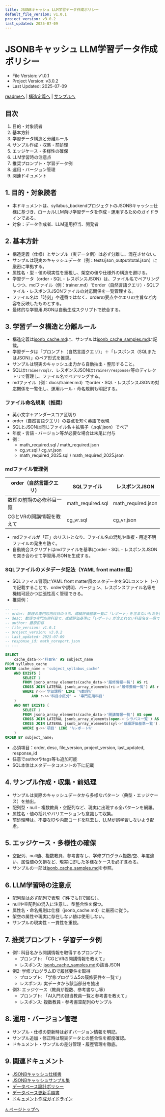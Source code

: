 ```yaml
---
title: JSONBキャッシュ LLM学習データ作成ポリシー
default_file_version: v1.0.1
project_version: v3.0.2
last_updated: 2025-07-09
---
```


# JSONBキャッシュ LLM学習データ作成ポリシー

- File Version: v1.0.1
- Project Version: v3.0.2
- Last Updated: 2025-07-09

[readmeへ](../../README.md) | [構造定義へ](./jsonb_cache.md) | [サンプルへ](./jsonb_cache_samples.md)

## 目次
1. 目的・対象読者
2. 基本方針
3. 学習データ構造と分離ルール
4. サンプル作成・収集・前処理
5. エッジケース・多様性の確保
6. LLM学習時の注意点
7. 推奨プロンプト・学習データ例
8. 運用・バージョン管理
9. 関連ドキュメント

## 1. 目的・対象読者
- 本ドキュメントは、syllabus_backendプロジェクトのJSONBキャッシュ仕様に基づき、ローカルLLM向け学習データを作成・運用するためのガイドラインである。
- 対象：データ作成者、LLM運用担当、開発者

## 2. 基本方針
- 構造定義（仕様）とサンプル（実データ例）は必ず分離し、混在させない。
- サンプルは現実のキャッシュデータ（例：tests/json_output/total.json）に厳密に準拠する。
- 属性名・型・値の現実性を重視し、架空の値や仕様外の構造を避ける。
- 学習データ（order・SQL・レスポンスJSON）は、ファイル名でペアリングしつつ、mdファイル（例：trainer.md）でorder（自然言語クエリ）・SQLファイル・レスポンスJSONファイルの対応関係を一覧管理する。
- ファイル名は「時刻」や連番ではなく、orderの要点やクエリの主旨など内容を反映したものとする。
- 最終的な学習用JSONは自動生成スクリプトで統合する。

## 3. 学習データ構造と分離ルール
- 構造定義は[jsonb_cache.md](./jsonb_cache.md)に、サンプルは[jsonb_cache_samples.md](./jsonb_cache_samples.md)に記載。
- 学習データは「プロンプト（自然言語クエリ）」＋「レスポンス（SQLまたはJSON）」のペア形式を推奨。
- サンプルは現実のキャッシュ出力から自動抽出・整形すること。
- SQLは`trainer/sql/`、レスポンスJSONは`trainer/response/`等のディレクトリで管理し、ファイル名でペアリングする。
- mdファイル（例：docs/trainer.md）でorder・SQL・レスポンスJSONの対応関係を一覧化し、運用ルール・命名規則も明記する。

### ファイル命名規則（推奨）
- 英小文字＋アンダースコア区切り
- order（自然言語クエリ）の要点を短く英語で表現
- SQLとJSONは同じファイル名＋拡張子（.sql/.json）でペア
- 年度・言語・バージョン等が必要な場合は末尾に付与
- 例：
  - math_required.sql / math_required.json
  - cg_vr.sql / cg_vr.json
  - math_required_2025.sql / math_required_2025.json

### mdファイル管理例
| order（自然言語クエリ） | SQLファイル | レスポンスJSON |
|------------------------|------------|---------------|
| 数理の前期の必修科目一覧 | math_required.sql | math_required.json |
| CGとVRの開講情報を教えて | cg_vr.sql | cg_vr.json |

- mdファイルが「正」のリストとなり、ファイル名の混乱や重複・用途不明ファイルの発生を防ぐ。
- 自動統合スクリプトはmdファイルを基準にorder・SQL・レスポンスJSONを突き合わせて学習用JSONを生成する。

### SQLファイルのメタデータ記法（YAML front matter風）
- SQLファイル冒頭にYAML front matter風のメタデータをSQLコメント（--）で記載することで、orderや説明、バージョン、レスポンスファイル名等を機械可読かつ拡張性高く管理できる。
- 推奨例：

```sql
-- ---
-- order: 数理の専門応用科目のうち、成績評価基準一覧に「レポート」を含まないものを抽出
-- desc: 数理の専門応用科目で、成績評価基準に「レポート」が含まれない科目名を一覧で取得する
-- author: 藤原和将
-- file_version: v1.0.1
-- project_version: v3.0.2
-- last_updated: 2025-07-09
-- response_id: math_noreport.json
-- ---

SELECT
	cache_data->>'科目名' AS subject_name
FROM syllabus_cache
WHERE cache_name = 'subject_syllabus_cache'
	AND EXISTS (
		SELECT 1
		FROM jsonb_array_elements(cache_data->'履修情報一覧') AS ri
		CROSS JOIN LATERAL jsonb_array_elements(ri->'履修要綱一覧') AS r
		WHERE r->>'学部課程' LIKE '%数理%'
			AND r->>'科目小区分' = '専門応用科目'
	)
	AND NOT EXISTS (
		SELECT 1
		FROM jsonb_array_elements(cache_data->'開講情報一覧') AS open
		CROSS JOIN LATERAL jsonb_array_elements(open->'シラバス一覧') AS syl
		CROSS JOIN LATERAL jsonb_array_elements(syl->'成績評価基準一覧') AS g
		WHERE g->>'項目' LIKE '%レポート%'
	)
ORDER BY subject_name;
```

- 必須項目：order, desc, file_version, project_version, last_updated, response_id
- 任意でauthorやtags等も追加可能
- SQL本体はメタデータコメントの下に記載

## 4. サンプル作成・収集・前処理
- サンプルは実際のキャッシュデータから多様なパターン（典型・エッジケース）を抽出。
- 配列型・null・複数教員・空配列など、現実に出現する全パターンを網羅。
- 属性名・値の揺れやバリエーションも意識して収集。
- 前処理時は、不要なIDや内部コードを除去し、LLMが誤学習しないよう配慮。

## 5. エッジケース・多様性の確保
- 空配列、null値、複数教員、参考書なし、学修プログラム複数/空、年度違い、属性値の欠損など、現実に即した多様なケースを必ず含める。
- サンプルの一部は[jsonb_cache_samples.md](./jsonb_cache_samples.md)を参照。

## 6. LLM学習時の注意点
- 配列型は必ず配列で表現（1件でも[]で囲む）。
- nullや空配列の混入に注意し、型整合性を保つ。
- 属性名・命名規則は仕様（jsonb_cache.md）に厳密に従う。
- 架空の属性や現実に存在しない値は使用しない。
- サンプルの現実性・一貫性を重視。

## 7. 推奨プロンプト・学習データ例
- 例1: 科目名から開講情報を取得するプロンプト
  - プロンプト: 「CGとVRの開講情報を教えて」
  - レスポンス: [jsonb_cache_samples.md](./jsonb_cache_samples.md)の該当JSON
- 例2: 学修プログラムIDで履修要件を取得
  - プロンプト: 「学修プログラム5の履修要件を一覧で」
  - レスポンス: 実データから該当部分を抽出
- 例3: エッジケース（教員が複数、参考書なし等）
  - プロンプト: 「AI入門の担当教員一覧と参考書を教えて」
  - レスポンス: 複数教員・参考書空配列のサンプル

## 8. 運用・バージョン管理
- サンプル・仕様の更新時は必ずバージョン情報を明記。
- サンプル追加・修正時は現実データとの整合性を都度確認。
- ドキュメント・サンプルの差分管理・履歴管理を徹底。

## 9. 関連ドキュメント
- [JSONBキャッシュ仕様書](./jsonb_cache.md)
- [JSONBキャッシュサンプル集](./jsonb_cache_samples.md)
- [データベース設計ポリシー](./policy.md)
- [データベース更新手順書](./updateflow.md)
- [ドキュメント作成ガイドライン](../doc.md)

[🔝 ページトップへ](#jsonbキャッシュ-llm学習データ作成ポリシー) 